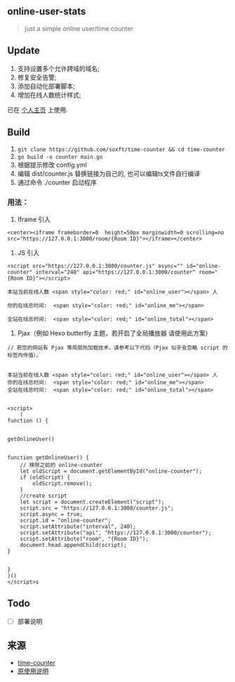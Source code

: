## online-user-stats

> just a simple online user/time counter

## Update

1. 支持设置多个允许跨域的域名;
2. 修复安全告警;
3. 添加自动化部署脚本;
4. 增加在线人数统计样式;

已在 [个人主页](https://home.dong4j.site/) 上使用.

## Build

1. `git clone https://github.com/soxft/time-counter && cd time-counter`
2. `go build -o counter main.go`
3. 根据提示修改 config.yml
4. 编辑 dist/counter.js 替换链接为自己的, 也可以编辑ts文件自行编译
5. 通过命令 ./counter 启动程序


### 用法：

1. Iframe 引入

```
<center><iframe frameborder=0  height=50px marginwidth=0 scrolling=no src="https://127.0.0.1:3000/room/{Room ID}"></iframe></center>
```

1. JS 引入

```
<script src="https://127.0.0.1:3000/counter.js" async="" id="online-counter" interval="240" api="https://127.0.0.1:3000/counter" room="{Room ID}"></script>

本站当前在线人数 <span style="color: red;" id="online_user"></span> 人

你的在线总时间:  <span style="color: red;" id="online_me"></span>

全站在线总时间:  <span style="color: red;" id="online_total"></span>
```



1. Pjax（例如 Hexo butterfly 主题，若开启了全局播放器 请使用此方案）

```
// 若您的网站有 Pjax 等局部热加载技术，请参考以下代码（Pjax 似乎会忽略 script 的标签内传值）。

      
本站当前在线人数 <span style="color: red;" id="online_user"></span> 人  
你的在线总时间:  <span style="color: red;" id="online_me"></span> 
全站在线总时间:  <span style="color: red;" id="online_total"></span>

      
<script>
    (
function () {

      
getOnlineUser()

      
function getOnlineUser() {
    // 移除之前的 online-counter
    let oldScript = document.getElementById("online-counter");
    if (oldScript) {
        oldScript.remove();
    }
    //create script
    let script = document.createElement("script");
    script.src = "https://127.0.0.1:3000/counter.js";
    script.async = true;
    script.id = "online-counter";
    script.setAttribute("interval", 240);
    script.setAttribute("api", "https://127.0.0.1:3000/counter");
    script.setAttribute("room", "{Room ID}");
    document.head.appendChild(script);
}

      
}
)()
</script>s
```

## Todo

- [ ] 部署说明

## 来源

- [time-counter](https://github.com/soxft/time-counter)
- [原使用说明](https://time-counter.icodeq.com/)